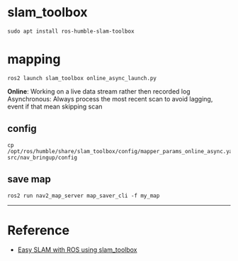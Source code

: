 


# slam_toolbox
```
sudo apt install ros-humble-slam-toolbox
```


# mapping

```
ros2 launch slam_toolbox online_async_launch.py
```

**Online**: Working on a live data stream rather then recorded log
Asynchronous: Always process the most recent scan to avoid lagging, event if that mean skipping scan

## config
```
cp /opt/ros/humble/share/slam_toolbox/config/mapper_params_online_async.yaml src/nav_bringup/config 
```
## save map
```
ros2 run nav2_map_server map_saver_cli -f my_map
```

---

# Reference
- [Easy SLAM with ROS using slam_toolbox](https://www.youtube.com/watch?v=ZaiA3hWaRzE)